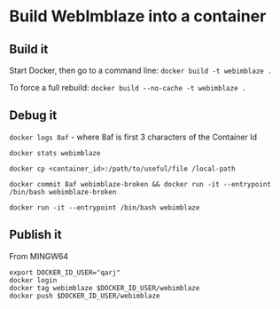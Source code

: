 # Build WebImblaze into a container

## Build it

Start Docker, then go to a command line:
    `docker build -t webimblaze .`

To force a full rebuild:
    `docker build --no-cache -t webimblaze .`

## Debug it

`docker logs 8af` - where 8af is first 3 characters of the Container Id

`docker stats webimblaze`

`docker cp <container_id>:/path/to/useful/file /local-path`

`docker commit 8af webimblaze-broken && docker run -it --entrypoint /bin/bash webimblaze-broken`

`docker run -it --entrypoint /bin/bash webimblaze`

## Publish it

From MINGW64
```
export DOCKER_ID_USER="qarj"
docker login
docker tag webimblaze $DOCKER_ID_USER/webimblaze
docker push $DOCKER_ID_USER/webimblaze
```
